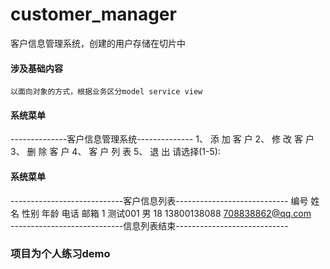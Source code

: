 # customer_manager
客户信息管理系统，创建的用户存储在切片中
#### 涉及基础内容
    以面向对象的方式，根据业务区分model service view
#### 系统菜单
--------------客户信息管理系统--------------
              1、 添 加 客 户
              2、 修 改 客 户
              3、 删 除 客 户
              4、 客 户 列 表
              5、 退       出
请选择(1-5):
#### 系统菜单
----------------------------客户信息列表----------------------------
编号	姓名	性别	年龄	电话	邮箱
1	测试001	男	18	13800138088	708838862@qq.com	
----------------------------信息列表结束----------------------------
### 项目为个人练习demo
